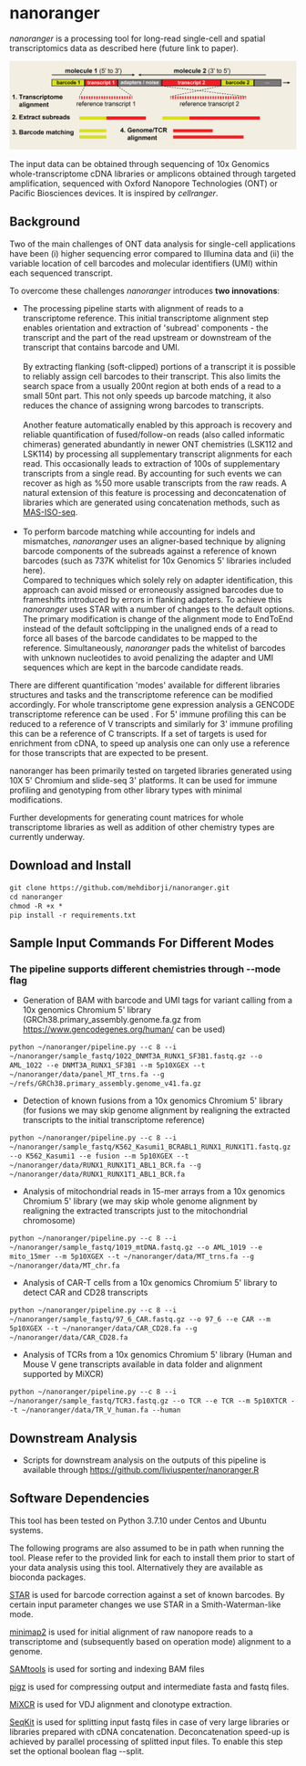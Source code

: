 # nanoranger

*nanoranger* is a processing tool for long-read single-cell and spatial transcriptomics data as described here (future link to paper). 

![schema](nanoranger_schema.png)

The input data can be obtained through sequencing of 10x Genomics whole-transcriptome cDNA libraries or amplicons obtained through targeted amplification, sequenced with Oxford Nanopore Technologies (ONT) or Pacific Biosciences devices. It is inspired by *cellranger*. 

## Background

Two of the main challenges of ONT data analysis for single-cell applications have been (i) higher sequencing error compared to Illumina data and (ii) the variable location of cell barcodes and molecular identifiers (UMI) within each sequenced transcript. 

To overcome these challenges *nanoranger* introduces **two innovations**:

- The processing pipeline starts with alignment of reads to a transcriptome reference. This initial transcriptome alignment step enables orientation and extraction of 'subread' components - the transcript and the part of the read upstream or downstream of the transcript that contains barcode and UMI. <br><br>
By extracting flanking (soft-clipped) portions of a transcript it is possible to reliably assign cell barcodes to their transcript. This also limits the search space from a usually 200nt region at both ends of a read to a small 50nt part. This not only speeds up barcode matching, it also reduces the chance of assigning wrong barcodes to transcripts. <br><br>
Another feature automatically enabled by this approach is recovery and reliable quantification of fused/follow-on reads (also called informatic chimeras) generated abundantly in newer ONT chemistries (LSK112 and LSK114) by processing all supplementary transcript alignments for each read. This occasionally leads to extraction of 100s of supplementary transcripts from a single read. By accounting for such events we can recover as high as %50 more usable transcripts from the raw reads. A natural extension of this feature is processing and deconcatenation of libraries which are generated using concatenation methods, such as [MAS-ISO-seq](https://www.biorxiv.org/content/10.1101/2021.10.01.462818v1.full).<br><br>
- To perform barcode matching while accounting for indels and mismatches, *nanoranger* uses an aligner-based technique by aligning barcode components of the subreads against a reference of known barcodes (such as 737K whitelist for 10x Genomics 5' libraries included here). <br>Compared to techniques which solely rely on adapter identification, this approach can avoid missed or erroneously assigned barcodes due to frameshifts introduced by errors in flanking adapters. To achieve this *nanoranger* uses STAR with a number of changes to the default options. The primary modification is change of the alignment mode to EndToEnd instead of the default softclipping in the unaligned ends of a read to force all bases of the barcode candidates to be mapped to the reference. Simultaneously, *nanoranger* pads the whitelist of barcodes with unknown nucleotides to avoid penalizing the adapter and UMI sequences which are kept in the barcode candidate reads.

There are different quantification 'modes' available for different libraries structures and tasks and the transcriptome reference can be modified accordingly. For whole transcriptome gene expression analysis a GENCODE transcriptome reference can be used . For 5' immune profiling this can be reduced to a reference of V transcripts and similarly for 3' immune profiling this can be a reference of C transcripts. If a set of targets is used for enrichment from cDNA, to speed up analysis one can only use a reference for those transcripts that are expected to be present.

nanoranger has been primarily tested on targeted libraries generated using 10X 5' Chromium and slide-seq 3' platforms. It can be used for immune profiling and genotyping from other library types with minimal modifications. 

Further developments for generating count matrices for whole transcriptome libraries as well as addition of other chemistry types are currently underway.


## Download and Install
```
git clone https://github.com/mehdiborji/nanoranger.git
cd nanoranger
chmod -R +x *
pip install -r requirements.txt

```
## Sample Input Commands For Different Modes

### The pipeline supports different chemistries through --mode flag

- Generation of BAM with barcode and UMI tags for variant calling from a 10x genomics Chromium 5' library (GRCh38.primary_assembly.genome.fa.gz from https://www.gencodegenes.org/human/ can be used)
```
python ~/nanoranger/pipeline.py --c 8 --i ~/nanoranger/sample_fastq/1022_DNMT3A_RUNX1_SF3B1.fastq.gz --o AML_1022 --e DNMT3A_RUNX1_SF3B1 --m 5p10XGEX --t ~/nanoranger/data/panel_MT_trns.fa --g ~/refs/GRCh38.primary_assembly.genome_v41.fa.gz
```

- Detection of known fusions from a 10x genomics Chromium 5' library (for fusions we may skip genome alignment by realigning the extracted transcripts to the initial transcriptome reference)

```
python ~/nanoranger/pipeline.py --c 8 --i ~/nanoranger/sample_fastq/K562_Kasumi1_BCRABL1_RUNX1_RUNX1T1.fastq.gz --o K562_Kasumi1 --e fusion --m 5p10XGEX --t ~/nanoranger/data/RUNX1_RUNX1T1_ABL1_BCR.fa --g ~/nanoranger/data/RUNX1_RUNX1T1_ABL1_BCR.fa
```

- Analysis of mitochondrial reads in 15-mer arrays from a 10x genomics Chromium 5' library (we may skip whole genome alignment by realigning the extracted transcripts just to the mitochondrial chromosome)
```
python ~/nanoranger/pipeline.py --c 8 --i ~/nanoranger/sample_fastq/1019_mtDNA.fastq.gz --o AML_1019 --e mito_15mer --m 5p10XGEX --t ~/nanoranger/data/MT_trns.fa --g ~/nanoranger/data/MT_chr.fa
```

- Analysis of CAR-T cells from a 10x genomics Chromium 5' library to detect CAR and CD28 transcripts
```
python ~/nanoranger/pipeline.py --c 8 --i ~/nanoranger/sample_fastq/97_6_CAR.fastq.gz --o 97_6 --e CAR --m 5p10XGEX --t ~/nanoranger/data/CAR_CD28.fa --g ~/nanoranger/data/CAR_CD28.fa
```

- Analysis of TCRs from a 10x genomics Chromium 5' library (Human and Mouse V gene transcripts available in data folder and alignment supported by MiXCR)
```
python ~/nanoranger/pipeline.py --c 8 --i ~/nanoranger/sample_fastq/TCR3.fastq.gz --o TCR --e TCR --m 5p10XTCR --t ~/nanoranger/data/TR_V_human.fa --human
```

## Downstream Analysis

- Scripts for downstream analysis on the outputs of this pipeline is available through https://github.com/liviuspenter/nanoranger.R

## Software Dependencies 
This tool has been tested on Python 3.7.10 under Centos and Ubuntu systems.

The following programs are also assumed to be in path when running the tool. Please refer to the provided link for each to install them prior to start of your data analysis using this tool. Alternatively they are available as bioconda packages.

[STAR](https://github.com/alexdobin/STAR) is used for barcode correction against a set of known barcodes. By certain input parameter changes we use STAR in a Smith-Waterman-like mode.

[minimap2](https://github.com/lh3/minimap2) is used for initial alignment of raw nanopore reads to a transcriptome and (subsequently based on operation mode) alignment to a genome. 

[SAMtools](http://www.htslib.org/download/) is used for sorting and indexing BAM files

[pigz](https://zlib.net/pigz/) is used for compressing output and intermediate fasta and fastq files.

[MiXCR](https://github.com/milaboratory/mixcr) is used for VDJ alignment and clonotype extraction.

[SeqKit](https://bioinf.shenwei.me/seqkit/) is used for splitting input fastq files in case of very large libraries or libraries prepared with cDNA concatenation. Deconcatenation speed-up is achieved by parallel processing of splitted input files. To enable this step set the optional boolean flag --split.

